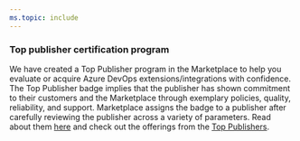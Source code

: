 ```yaml
---
ms.topic: include
---
```


### Top publisher certification program

We have created a Top Publisher program in the Marketplace to help you evaluate or acquire Azure DevOps extensions/integrations with confidence. The Top Publisher badge implies that the publisher has shown commitment to their customers and the Marketplace through exemplary policies, quality, reliability, and support. Marketplace assigns the badge to a publisher after carefully reviewing the publisher across a variety of parameters. Read about them [here](https://docs.microsoft.com/azure/devops/marketplace/trust?view=azure-devops#top-publisher) and check out the offerings from the [Top Publishers](https://marketplace.visualstudio.com/search?target=AzureDevOps&category=All%20categories&certified=certifiedpublishers&sortBy=Downloads).
